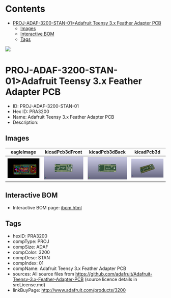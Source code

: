 



Contents
========

* [PROJ-ADAF-3200-STAN-01>Adafruit Teensy 3.x Feather Adapter PCB](#proj-adaf-3200-stan-01adafruit-teensy-3x-feather-adapter-pcb)
	* [Images](#images)
	* [Interactive BOM](#interactive-bom)
	* [Tags](#tags)
  
![][im]
# PROJ-ADAF-3200-STAN-01>Adafruit Teensy 3.x Feather Adapter PCB

- ID: PROJ-ADAF-3200-STAN-01
- Hex ID: PRA3200
- Name: Adafruit Teensy 3.x Feather Adapter PCB
- Description: 

## Images
  
  

|eagleImage|kicadPcb3dFront|kicadPcb3dBack|kicadPcb3d|
| :---: | :---: | :---: | :---: |
|[![eagleImage](eagleImage_140.png)](eagleImage_600.png)|[![kicadPcb3dFront](kicadPcb3dFront_140.png)](kicadPcb3dFront_600.png)|[![kicadPcb3dBack](kicadPcb3dBack_140.png)](kicadPcb3dBack_600.png)|[![kicadPcb3d](kicadPcb3d_140.png)](kicadPcb3d_600.png)|

## Interactive BOM

- Interactive BOM page: [ibom.html](kicad/bom/ibom.html)

## Tags

- hexID: PRA3200
- oompType: PROJ
- oompSize: ADAF
- oompColor: 3200
- oompDesc: STAN
- oompIndex: 01
- oompName: Adafruit Teensy 3.x Feather Adapter PCB
- sources: All source files from https://github.com/adafruit/Adafruit-Teensy-3.x-Feather-Adapter-PCB (source licence details in srcLicense.md)
- linkBuyPage: http://www.adafruit.com/products/3200



[im]: kicadPcb3d_450.png

